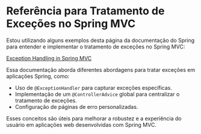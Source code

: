 # Referência para Tratamento de Exceções no Spring MVC

Estou utilizando alguns exemplos desta página da documentação do Spring para entender e implementar o tratamento de exceções no Spring MVC:

[Exception Handling in Spring MVC](https://spring.io/blog/2013/11/01/exception-handling-in-spring-mvc)

Essa documentação aborda diferentes abordagens para tratar exceções em aplicações Spring, como:

- Uso de `@ExceptionHandler` para capturar exceções específicas.
- Implementação de um `@ControllerAdvice` global para centralizar o tratamento de exceções.
- Configuração de páginas de erro personalizadas.

Esses conceitos são úteis para melhorar a robustez e a experiência do usuário em aplicações web desenvolvidas com Spring MVC.
